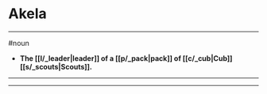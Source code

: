 # Akela
---
#noun
- **The [[l/_leader|leader]] of a [[p/_pack|pack]] of [[c/_cub|Cub]] [[s/_scouts|Scouts]].**
---
---
